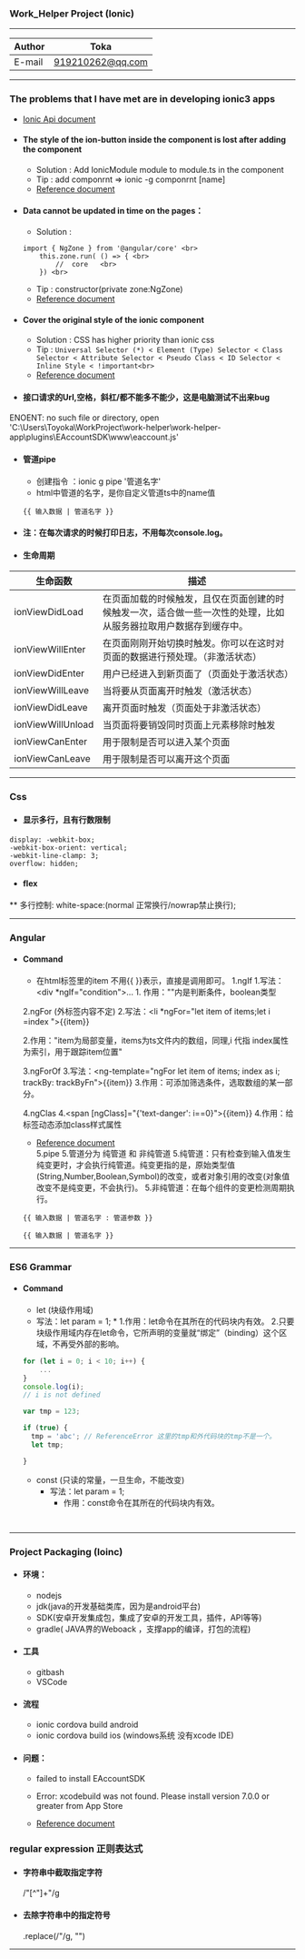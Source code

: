 ### Work_Helper Project (Ionic)

****
	
|Author|Toka|
|---|---
|E-mail|919210262@qq.com

****
	
### The problems that I have met are in developing ionic3 apps<br>
* [Ionic Api document](https://ionicframework.com/docs/api)<br>
* #### The style of the ion-button inside the component is lost after adding the component<br>	
	* Solution : Add IonicModule module to module.ts in the component<br>
	* Tip : add componrnt => ionic -g componrnt \[name\] <br>
	* [Reference document](https://www.jianshu.com/p/048f8a6c8952)<br>
	
* #### Data cannot be updated in time on the pages：
	* Solution : <br>
	```
	import { NgZone } from '@angular/core' <br>
		this.zone.run( () => { <br>
			//	core   <br>
		}) <br>
	```
	* Tip : constructor\(private zone:NgZone\)<br>
	* [Reference document](http://www.jason-z.com/post/30)<br>

* #### Cover the original style of the ionic component
	* Solution : CSS has higher priority than ionic css<br>
	* Tip : ``` Universal Selector (*) < Element (Type) Selector < Class Selector < Attribute Selector < Pseudo Class < ID Selector < Inline Style < !important<br> 	```
	* [Reference document]()<br> 

* #### 接口请求的Url,空格，斜杠/都不能多不能少，这是电脑测试不出来bug
ENOENT: no such file or directory, open 'C:\Users\Toyoka\WorkProject\work-helper\work-helper-app\plugins\EAccountSDK\www\eaccount.js'

* #### 管道pipe 
	* 创建指令 ：ionic g pipe '管道名字'
	* html中管道的名字，是你自定义管道ts中的name值
	```
	{{ 输入数据 | 管道名字 }} 
	```
* #### 注：在每次请求的时候打印日志，不用每次console.log。
	
* #### 生命周期	
| 生命函数 | 描述 |
| ------------- | ----------- |
| ionViewDidLoad      | 在页面加载的时候触发，且仅在页面创建的时候触发一次，适合做一些一次性的处理，比如从服务器拉取用户数据存到缓存中。	|
| ionViewWillEnter    | 在页面刚刚开始切换时触发。你可以在这时对页面的数据进行预处理。（非激活状态）	|
| ionViewDidEnter     | 用户已经进入到新页面了（页面处于激活状态）	|
| ionViewWillLeave    | 当将要从页面离开时触发（激活状态）	|
| ionViewDidLeave     | 离开页面时触发（页面处于非激活状态）	|
| ionViewWillUnload   | 当页面将要销毁同时页面上元素移除时触发	|
| ionViewCanEnter     | 用于限制是否可以进入某个页面	|
| ionViewCanLeave     | 用于限制是否可以离开这个页面	|

****

### Css<br>
* #### 显示多行，且有行数限制
```
display: -webkit-box;
-webkit-box-orient: vertical;
-webkit-line-clamp: 3;
overflow: hidden;
```
* #### flex  
** 多行控制: white-space:(normal 正常换行/nowrap禁止换行);
	
****

### Angular<br>
* #### Command
	* 在html标签里的item 不用{{ }}表示，直接是调用即可。
	1.ngIf
	   1.写法：<div *ngIf="condition">...</div>
		  1. 作用：""内是判断条件，boolean类型

	2.ngFor (外标签内容不定) 
	   2.写法：<li *ngFor="let item of items;let i =index ">{{item}}</li>
		  2.作用："item为局部变量，items为ts文件内的数组，同理,i 代指 index属性为索引，用于跟踪item位置"
		
	3.ngForOf 
	   3.写法：<ng-template="ngFor let item of items; index as i; trackBy: trackByFn">{{item}}</ng-template>
		  3.作用：可添加筛选条件，选取数组的某一部分。
			
	4.ngClas 
	   4.<span [ngClass]="{'text-danger': i==0}">{{item}}</span>
		  4.作用：给标签动态添加class样式属性
				
	* [Reference document](https://semlinker.com/ng-quick-start/)<br>
	5.pipe 
	   5.管道分为 纯管道 和 非纯管道
		  5.纯管道：只有检查到输入值发生纯变更时，才会执行纯管道。纯变更指的是，原始类型值(String,Number,Boolean,Symbol)的改变，或者对象引用的改变(对象值改变不是纯变更，不会执行)。
		  5.非纯管道：在每个组件的变更检测周期执行。
	```
	{{ 输入数据 | 管道名字 : 管道参数 }} 

	{{ 输入数据 | 管道名字 }} 
	```	
****

### ES6 Grammar<br>
* #### Command
	* let (块级作用域)
	* 写法：let param = 1;
			* 1.作用：let命令在其所在的代码块内有效。
			  2.只要块级作用域内存在let命令，它所声明的变量就“绑定”（binding）这个区域，不再受外部的影响。
	```javascript
	for (let i = 0; i < 10; i++) {
		...
	}
	console.log(i);
	// i is not defined
	
	var tmp = 123;

	if (true) {
	  tmp = 'abc'; // ReferenceError 这里的tmp和外代码块的tmp不是一个。
	  let tmp;

	}
	```
		
	* const (只读的常量，一旦生命，不能改变)
		* 写法：let param = 1;
			* 作用：const命令在其所在的代码块内有效。
	
	```javascript
		
	```

****

### Project Packaging (Ioinc) <br>
* #### 环境：
	*  nodejs
	*  jdk(java的开发基础类库，因为是android平台)
	*  SDK(安卓开发集成包，集成了安卓的开发工具，插件，API等等) 
	*  gradle( JAVA界的Weboack ，支撑app的编译，打包的流程) 
	
* #### 工具
	*  gitbash
	*  VSCode	
	
* #### 流程
	* ionic cordova build android 
	* ionic cordova build ios (windows系统 没有xcode IDE)
	
* #### 问题：
	* failed to install EAccountSDK
	* Error: xcodebuild was not found. Please install version 7.0.0 or greater from App Store
	
	* [Reference document](https://blog.csdn.net/qq_20264891/article/details/79319408)<br> 
	
###	regular expression  正则表达式<br>
* #### 字符串中截取指定字符
	/"[^"]+"/g   
* ####  去除字符串中的指定符号
	.replace(/\"/g, "")

****
 

	
	